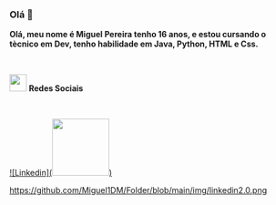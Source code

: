 ### Olá 👋

**Olá, meu nome é Miguel Pereira tenho 16 anos, e estou cursando o tècnico em Dev, tenho habilidade em Java, Python, HTML e Css.**

<br>


<img src="https://github.com/Miguel1DM/Folder/blob/main/img/internet.png" width = "30px" > **Redes Sociais**

<br>

[![Linkedin](<img src="https://github.com/Miguel1DM/Folder/blob/main/img/linkedin2.0.png
" width = "100px"/>)](https://www.linkedin.com/in/miguelpsneto)

https://github.com/Miguel1DM/Folder/blob/main/img/linkedin2.0.png
